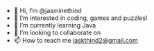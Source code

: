 - 👋 Hi, I’m @jasminethind
- 👀 I’m interested in coding, games and puzzles!
- 🌱 I’m currently learning Java
- 💞️ I’m looking to collaborate on
- 📫 How to reach me jaskthind2@gmail.com

<!---
jasminethind/jasminethind is a ✨ special ✨ repository because its `README.md` (this file) appears on your GitHub profile.
You can click the Preview link to take a look at your changes.
--->
